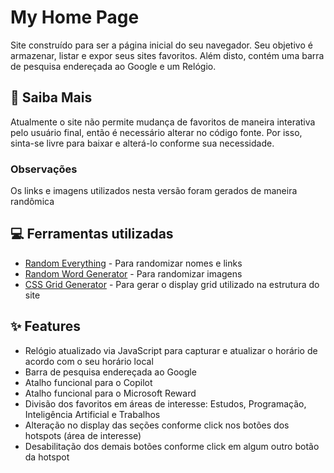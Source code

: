 # My Home Page

Site construído para ser a página inicial do seu navegador. Seu objetivo é armazenar, listar e expor seus sites favoritos.
Além disto, contém uma barra de pesquisa endereçada ao Google e um Relógio.

## 🔎 Saiba Mais

Atualmente o site não permite mudança de favoritos de maneira interativa pelo usuário final, então é necessário alterar no código fonte.
Por isso, sinta-se livre para baixar e alterá-lo conforme sua necessidade.

### Observações

Os links e imagens utilizados nesta versão foram gerados de maneira randômica

## 💻 Ferramentas utilizadas

- [Random Everything](https://marketplace.visualstudio.com/items?itemName=helixquar.randomeverything) - Para randomizar nomes e links
- [Random Word Generator](https://randomwordgenerator.com/picture.php) - Para randomizar imagens
- [CSS Grid Generator](https://cssgrid-generator.netlify.app/) - Para gerar o display grid utilizado na estrutura do site


## ✨ Features

- Relógio atualizado via JavaScript para capturar e atualizar o horário de acordo com o seu horário local
- Barra de pesquisa endereçada ao Google
- Atalho funcional para o Copilot
- Atalho funcional para o Microsoft Reward
- Divisão dos favoritos em áreas de interesse: Estudos, Programação, Inteligência Artificial e Trabalhos
- Alteração no display das seções conforme click nos botões dos hotspots (área de interesse)
- Desabilitação dos demais botões conforme click em algum outro botão da hotspot

